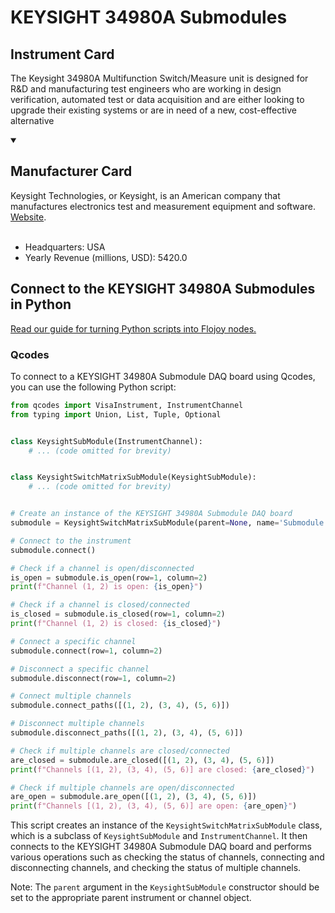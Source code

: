 
# KEYSIGHT 34980A Submodules

## Instrument Card

The Keysight 34980A Multifunction Switch/Measure unit is designed for R&D and
manufacturing test engineers who are working in design verification, automated
test or data acquisition and are either looking to upgrade their existing systems or
are in need of a new, cost-effective alternative

<details open>
<summary><h2>Manufacturer Card</h2></summary>
Keysight Technologies, or Keysight, is an American company that manufactures electronics test and measurement equipment and software. <a href=https://www.keysight.com/us/en/home.html>Website</a>.
<br><br>
<ul>
  <li>Headquarters: USA</li>
  <li>Yearly Revenue (millions, USD): 5420.0</li>
</ul>
</details>

## Connect to the KEYSIGHT 34980A Submodules in Python

[Read our guide for turning Python scripts into Flojoy nodes.](https://docs.flojoy.ai/custom-nodes/creating-custom-node/)


### Qcodes

To connect to a KEYSIGHT 34980A Submodule DAQ board using Qcodes, you can use the following Python script:

```python
from qcodes import VisaInstrument, InstrumentChannel
from typing import Union, List, Tuple, Optional


class KeysightSubModule(InstrumentChannel):
    # ... (code omitted for brevity)


class KeysightSwitchMatrixSubModule(KeysightSubModule):
    # ... (code omitted for brevity)


# Create an instance of the KEYSIGHT 34980A Submodule DAQ board
submodule = KeysightSwitchMatrixSubModule(parent=None, name='Submodule', slot=1)

# Connect to the instrument
submodule.connect()

# Check if a channel is open/disconnected
is_open = submodule.is_open(row=1, column=2)
print(f"Channel (1, 2) is open: {is_open}")

# Check if a channel is closed/connected
is_closed = submodule.is_closed(row=1, column=2)
print(f"Channel (1, 2) is closed: {is_closed}")

# Connect a specific channel
submodule.connect(row=1, column=2)

# Disconnect a specific channel
submodule.disconnect(row=1, column=2)

# Connect multiple channels
submodule.connect_paths([(1, 2), (3, 4), (5, 6)])

# Disconnect multiple channels
submodule.disconnect_paths([(1, 2), (3, 4), (5, 6)])

# Check if multiple channels are closed/connected
are_closed = submodule.are_closed([(1, 2), (3, 4), (5, 6)])
print(f"Channels [(1, 2), (3, 4), (5, 6)] are closed: {are_closed}")

# Check if multiple channels are open/disconnected
are_open = submodule.are_open([(1, 2), (3, 4), (5, 6)])
print(f"Channels [(1, 2), (3, 4), (5, 6)] are open: {are_open}")
```

This script creates an instance of the `KeysightSwitchMatrixSubModule` class, which is a subclass of `KeysightSubModule` and `InstrumentChannel`. It then connects to the KEYSIGHT 34980A Submodule DAQ board and performs various operations such as checking the status of channels, connecting and disconnecting channels, and checking the status of multiple channels.

Note: The `parent` argument in the `KeysightSubModule` constructor should be set to the appropriate parent instrument or channel object.

